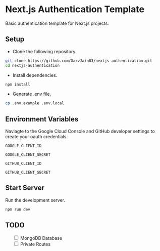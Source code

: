 # Next.js Authentication Template

Basic authentication template for Next.js projects.

## Setup

- Clone the following repository.

```bash
git clone https://github.com/GarvJain03/nextjs-authentication.git
cd nextjs-authentication
```

- Install dependencies.

```bash
npm install
```

- Generate .env file,

```bash
cp .env.example .env.local
```

## Environment Variables

Naviagte to the Google Cloud Console and GitHub developer settings to create your oauth credentials.

`GOOGLE_CLIENT_ID`

`GOOGLE_CLIENT_SECRET`

`GITHUB_CLIENT_ID`

`GITHUB_CLIENT_SECRET`

## Start Server

Run the development server.

```bash
npm run dev
```

## TODO

<ul style="list-style-type:none;">
    <li><input type="checkbox"> MongoDB Database</li>
    <li><input type="checkbox"> Private Routes</li>
</ul>
